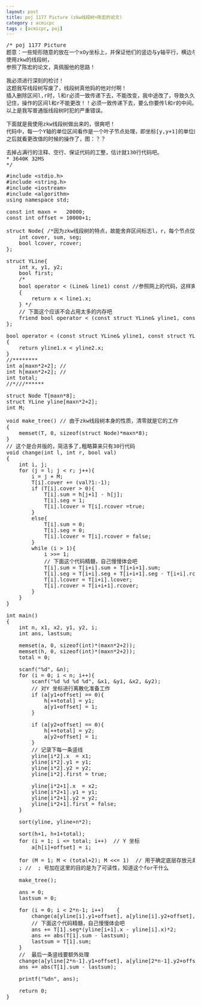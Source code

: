 ```yaml
---
layout: post
title: poj 1177 Picture (zkw线段树+陈宏的论文)
category : acmicpc
tags : [acmicpc, poj]
---
```


<pre>/* poj 1177 Picture    
题意：一些矩形随意的放在一个xOy坐标上，并保证他们的竖边与y轴平行，横边与x轴平行，问你他们构成的最终图形的边长是多少。    
使用zkw的线段树，    
参照了陈宏的论文，真佩服他的思路！    
    
我必须进行深刻的检讨！    
这题我写线段树写废了，线段树真他妈的他对付啊！    
插入删除区间l,r时，l和r必须一致传递下去，不能改变，我中途改了，导致久久搞不清，Fuck的线段树。    
记住，操作的区间l和r不能更改！！必须一致传递下去，要么你要传l和r的中间。    
以上是我写普通版线段树时犯的严重错误。    
    
下面就是我使用zkw线段树做出来的，很爽吧！    
代码中，每一个Y轴的单位区间看作是一个叶子节点处理，即坐标[y,y+1]的单位区间，按zkw同理，最外围的两个仅仅用于当做开区间。    
之后就看更改值的时候的操作了，图：？？    
    
去掉占满行的注释、空行、保证代码的工整，估计就130行代码吧。    
* 3640K	32MS    
*/</pre>    
<!--more-->    
<pre>#include &lt;stdio.h&gt;    
#include &lt;string.h&gt;    
#include &lt;iostream&gt;    
#include &lt;algorithm&gt;    
using namespace std;    
    
const int maxn =   20000;    
const int offset = 10000+1;    
    
struct Node{ /*因为zkw线段树的特点，故能舍弃区间标志l，r，每个节点仅仅储存有用的数据，仅有一个缺点，空间占用比普通线段树多，但是时间消耗更少了*/    
    int cover, sum, seg;    
    bool lcover, rcover;    
};    
    
struct YLine{    
    int x, y1, y2;    
    bool first;    
    /*    
    bool operator &lt; (Line&amp; line1) const //参照网上的代码，这样爽，不知道会不会占用太多的内存     
    {    
        return x &lt; line1.x;    
    } */    
    // 下面这个应该不会占用太多的内存吧    
    friend bool operator &lt; (const struct YLine&amp; yline1, const struct YLine&amp; yline2);    
};    
    
bool operator &lt; (const struct YLine&amp; yline1, const struct YLine&amp; yline2)    
{    
    return yline1.x &lt; yline2.x;    
}    
//********    
int a[maxn*2+2]; //     
int h[maxn*2+2]; //     
int total;    
//*///******    
    
struct Node T[maxn*8];    
struct YLine yline[maxn*2+2];    
int M;    
    
void make_tree() // 由于zkw线段树本身的性质，清零就是它的工作    
{    
    memset(T, 0, sizeof(struct Node)*maxn*8);    
}    
// 这个是合并版的，简洁多了,粗略算来只有30行代码    
void change(int l, int r, bool val)    
{    
    int i, j;    
    for (j = l; j &lt; r; j++){    
        i = j + M;    
        T[i].cover += (val?1:-1);    
        if (T[i].cover &gt; 0){    
            T[i].sum = h[j+1] - h[j];    
            T[i].seg = 1;    
            T[i].lcover = T[i].rcover =true;    
        }    
        else{    
            T[i].sum = 0;    
            T[i].seg = 0;    
            T[i].lcover = T[i].rcover = false;    
        }    
        while (i &gt; 1){    
            i &gt;&gt;= 1;    
            // 下面这个代码精髓，自己慢慢体会吧    
            T[i].sum = T[i+i].sum + T[i+i+1].sum;    
            T[i].seg = T[i+i].seg + T[i+i+1].seg - T[i+i].rcover * T[i+i+1].lcover;    
            T[i].lcover = T[i+i].lcover;    
            T[i].rcover = T[i+i+1].rcover;    
        }    
    }    
}     
    
int main()    
{    
    int n, x1, x2, y1, y2, i;    
    int ans, lastsum;    
    
    memset(a, 0, sizeof(int)*(maxn*2+2));    
    memset(h, 0, sizeof(int)*(maxn*2+2));    
    total = 0;    
    
    scanf("%d", &amp;n);    
    for (i = 0; i &lt; n; i++){    
        scanf("%d %d %d %d", &amp;x1, &amp;y1, &amp;x2, &amp;y2);    
        // 对Y 坐标进行离散化准备工作    
        if (a[y1+offset] == 0){    
            h[++total] = y1;    
            a[y1+offset] = 1;    
        }    
    
        if (a[y2+offset] == 0){    
            h[++total] = y2;    
            a[y2+offset] = 1;    
        }    
        // 记录下每一条竖线    
        yline[i*2].x  = x1;    
        yline[i*2].y1 = y1;    
        yline[i*2].y2 = y2;    
        yline[i*2].first = true;    
    
        yline[i*2+1].x  = x2;    
        yline[i*2+1].y1 = y1;    
        yline[i*2+1].y2 = y2;    
        yline[i*2+1].first = false;    
    }    
    
    sort(yline, yline+n*2);    
    
    sort(h+1, h+1+total);    
    for (i = 1; i &lt;= total; i++)  // Y 坐标    
        a[h[i]+offset] = i;    
    
    for (M = 1; M &lt; (total+2); M &lt;&lt;= 1)  // 用于确定底层存放元素最少需要多少空间，要保证是2的幂次方    
    ; //  ; 号加在这里的目的是为了可读性，知道这个for干什么    
    
    make_tree();     
    
    ans = 0;    
    lastsum = 0;    
    
    for (i = 0; i &lt; 2*n-1; i++)    {    
        change(a[yline[i].y1+offset], a[yline[i].y2+offset], yline[i].first);    
        // 下面这个代码精髓，自己慢慢体会吧    
        ans += T[1].seg*(yline[i+1].x - yline[i].x)*2;    
        ans += abs(T[1].sum - lastsum);    
        lastsum = T[1].sum;    
    }    
    //  最后一条竖线要额外处理    
    change(a[yline[2*n-1].y1+offset], a[yline[2*n-1].y2+offset], yline[2*n-1].first);    
    ans += abs(T[1].sum - lastsum);    
    
    printf("%dn", ans);    
    
    return 0;    
}</pre>